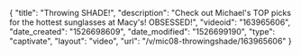 {
    "title": "Throwing SHADE!",
    "description": "Check out Michael's TOP picks for the hottest sunglasses at Macy's! OBSESSED!",
    "videoid": "163965606",
    "date_created": "1526698609",
    "date_modified": "1526699190",
    "type": "captivate",
    "layout": "video",
    "url": "\/v\/mic08-throwingshade\/163965606"
}